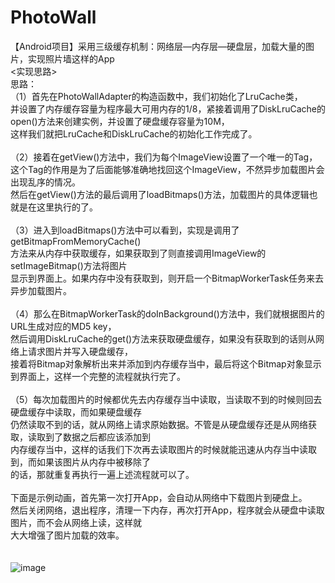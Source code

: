 # PhotoWall
【Android项目】采用三级缓存机制：网络层—内存层—硬盘层，加载大量的图片，实现照片墙这样的App
<br>
<实现思路>
<br>
思路：<br>
（1）首先在PhotoWallAdapter的构造函数中，我们初始化了LruCache类，<br>
 并设置了内存缓存容量为程序最大可用内存的1/8，紧接着调用了DiskLruCache的<br>
 open()方法来创建实例，并设置了硬盘缓存容量为10M，<br>
 这样我们就把LruCache和DiskLruCache的初始化工作完成了。<br>
 <br>
（2）接着在getView()方法中，我们为每个ImageView设置了一个唯一的Tag，<br>
 这个Tag的作用是为了后面能够准确地找回这个ImageView，不然异步加载图片会出现乱序的情况。<br>
 然后在getView()方法的最后调用了loadBitmaps()方法，加载图片的具体逻辑也就是在这里执行的了。<br>
 <br>
（3）进入到loadBitmaps()方法中可以看到，实现是调用了getBitmapFromMemoryCache()<br>
 方法来从内存中获取缓存，如果获取到了则直接调用ImageView的setImageBitmap()方法将图片<br>
 显示到界面上。如果内存中没有获取到，则开启一个BitmapWorkerTask任务来去异步加载图片。<br>
<br>
（4）那么在BitmapWorkerTask的doInBackground()方法中，我们就根据图片的URL生成对应的MD5 key，<br>
 然后调用DiskLruCache的get()方法来获取硬盘缓存，如果没有获取到的话则从网络上请求图片并写入硬盘缓存，<br>
 接着将Bitmap对象解析出来并添加到内存缓存当中，最后将这个Bitmap对象显示到界面上，这样一个完整的流程就执行完了。<br>
<br>
（5）每次加载图片的时候都优先去内存缓存当中读取，当读取不到的时候则回去硬盘缓存中读取，而如果硬盘缓存<br>
 仍然读取不到的话，就从网络上请求原始数据。不管是从硬盘缓存还是从网络获取，读取到了数据之后都应该添加到<br>
 内存缓存当中，这样的话我们下次再去读取图片的时候就能迅速从内存当中读取到，而如果该图片从内存中被移除了<br>
 的话，那就重复再执行一遍上述流程就可以了。<br>
  <br>
 下面是示例动画，首先第一次打开App，会自动从网络中下载图片到硬盘上。 <br>
 然后关闭网络，退出程序，清理一下内存，再次打开App，程序就会从硬盘中读取图片，而不会从网络上读，这样就 <br>
 大大增强了图片加载的效率。 <br>
 <br>
<br>
![image](https://github.com/ZhaoYukai/PhotoWall/blob/master/%E7%A4%BA%E4%BE%8B%E5%8A%A8%E7%94%BB/jdfw.gif)
<br>

 

